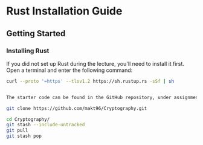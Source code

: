 # Rust Installation Guide

## Getting Started

### Installing Rust
If you did not set up Rust during the lecture, you'll need to install it first. Open a terminal and enter the following command:

```bash
curl --proto '=https' --tlsv1.2 https://sh.rustup.rs -sSf | sh


The starter code can be found in the GitHub repository, under assignment-2. If you have not cloned the repository to your machine, do so now:

git clone https://github.com/makt96/Cryptography.git

cd Cryptography/
git stash --include-untracked
git pull
git stash pop

